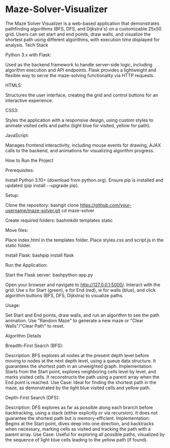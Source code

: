 # Maze-Solver-Visualizer
The Maze Solver Visualizer is a web-based application that demonstrates pathfinding algorithms (BFS, DFS, and Dijkstra's) on a customizable 25x50 grid. Users can set start and end points, draw walls, and visualize the shortest path using different algorithms, with execution time displayed for analysis.
Tech Stack

Python 3.x with Flask:

Used as the backend framework to handle server-side logic, including algorithm execution and API endpoints. Flask provides a lightweight and flexible way to serve the maze-solving functionality via HTTP requests.


HTML5:

Structures the user interface, creating the grid and control buttons for an interactive experience.


CSS3:

Styles the application with a responsive design, using custom styles to animate visited cells and paths (light blue for visited, yellow for path).


JavaScript:

Manages frontend interactivity, including mouse events for drawing, AJAX calls to the backend, and animations for visualizing algorithm progress.

How to Run the Project

Prerequisites:

Install Python 3.10+ (download from python.org).
Ensure pip is installed and updated (pip install --upgrade pip).


Setup:

Clone the repository:
bashgit clone https://github.com/your-username/maze-solver.git
cd maze-solver

Create required folders:
bashmkdir templates static

Move files:

Place index.html in the templates folder.
Place styles.css and script.js in the static folder.


Install Flask:
bashpip install flask



Run the Application:

Start the Flask server:
bashpython app.py

Open your browser and navigate to http://127.0.0.1:5000/.
Interact with the grid: Use s for Start (green), e for End (red), w for walls (blue), and click algorithm buttons (BFS, DFS, Dijkstra) to visualize paths.


Usage:

Set Start and End points, draw walls, and run an algorithm to see the path animation.
Use "Random Maze" to generate a new maze or "Clear Walls"/"Clear Path" to reset.




Algorithm Details

Breadth-First Search (BFS):

Description: BFS explores all nodes at the present depth level before moving to nodes at the next depth level, using a queue data structure. It guarantees the shortest path in an unweighted graph.
Implementation: Starts from the Start point, explores neighboring cells level by level, and marks visited cells. It reconstructs the path using a parent array when the End point is reached.
Use Case: Ideal for finding the shortest path in the maze, as demonstrated by the light blue visited cells and yellow path.


Depth-First Search (DFS):

Description: DFS explores as far as possible along each branch before backtracking, using a stack (either explicitly or via recursion). It does not guarantee the shortest path but is memory-efficient.
Implementation: Begins at the Start point, dives deep into one direction, and backtracks when necessary, marking cells as visited and tracking the path with a parent array.
Use Case: Useful for exploring all possible paths, visualized by the sequence of light blue cells leading to the yellow path (if found).
